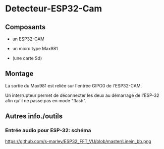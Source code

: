 # Detecteur-ESP32-Cam

## Composants

- un ESP32-CAM

- un micro type Max981

- (une carte Sd)

## Montage

La sortie du Max981 est reliée sur l'entrée GIPO0 de l'ESP32-CAM.

Un interrupteur permet de déconnecter les deux au démarrage de l'ESP-32 afin qu'il ne passe pas en mode "flash".

## Autres info./outils

### Entrée audio pour ESP-32: schéma

https://github.com/s-marley/ESP32_FFT_VU/blob/master/Linein_bb.png